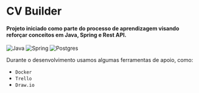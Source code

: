 # CV Builder
<h4>Projeto iniciado como parte do processo de aprendizagem visando reforçar conceitos em Java, Spring e Rest API.</h4>

![Java](https://img.shields.io/badge/java-%23ED8B00.svg?style=for-the-badge&logo=openjdk&logoColor=white)
![Spring](https://img.shields.io/badge/spring-%236DB33F.svg?style=for-the-badge&logo=spring&logoColor=white)
![Postgres](https://img.shields.io/badge/postgres-%23316192.svg?style=for-the-badge&logo=postgresql&logoColor=white)

Durante o desenvolvimento usamos algumas ferramentas de apoio, como:
* <code class="lang-markdown">Docker</code>
* <code class="lang-markdown">Trello</code>
* <code class="lang-markdown">Draw.io</code>
